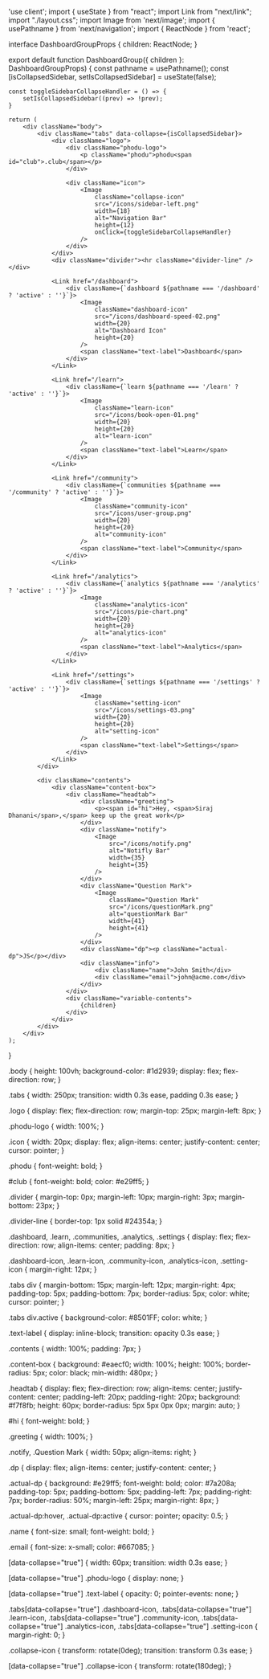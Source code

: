 'use client';
import { useState } from "react";
import Link from "next/link";
import "./layout.css";
import Image from 'next/image';
import { usePathname } from 'next/navigation';
import { ReactNode } from 'react';

interface DashboardGroupProps {
    children: ReactNode;
}

export default function DashboardGroup({ children }: DashboardGroupProps) {
    const pathname = usePathname();
    const [isCollapsedSidebar, setIsCollapsedSidebar] = useState<Boolean>(false);

    const toggleSidebarCollapseHandler = () => {
        setIsCollapsedSidebar((prev) => !prev);
    }

    return (
        <div className="body">
            <div className="tabs" data-collapse={isCollapsedSidebar}>
                <div className="logo">
                    <div className="phodu-logo">
                        <p className="phodu">phodu<span id="club">.club</span></p>
                    </div>

                    <div className="icon">
                        <Image
                            className="collapse-icon"
                            src="/icons/sidebar-left.png"
                            width={18}
                            alt="Navigation Bar"
                            height={12}
                            onClick={toggleSidebarCollapseHandler}
                        />
                    </div>
                </div>
                <div className="divider"><hr className="divider-line" /></div>

                <Link href="/dashboard">
                    <div className={`dashboard ${pathname === '/dashboard' ? 'active' : ''}`}>
                        <Image
                            className="dashboard-icon"
                            src="/icons/dashboard-speed-02.png"
                            width={20}
                            alt="Dashboard Icon"
                            height={20}
                        />
                        <span className="text-label">Dashboard</span>
                    </div>
                </Link>

                <Link href="/learn">
                    <div className={`learn ${pathname === '/learn' ? 'active' : ''}`}>
                        <Image
                            className="learn-icon"
                            src="/icons/book-open-01.png"
                            width={20}
                            height={20}
                            alt="learn-icon"
                        />
                        <span className="text-label">Learn</span>
                    </div>
                </Link>

                <Link href="/community">
                    <div className={`communities ${pathname === '/community' ? 'active' : ''}`}>
                        <Image
                            className="community-icon"
                            src="/icons/user-group.png"
                            width={20}
                            height={20}
                            alt="community-icon"
                        />
                        <span className="text-label">Community</span>
                    </div>
                </Link>

                <Link href="/analytics">
                    <div className={`analytics ${pathname === '/analytics' ? 'active' : ''}`}>
                        <Image
                            className="analytics-icon"
                            src="/icons/pie-chart.png"
                            width={20}
                            height={20}
                            alt="analytics-icon"
                        />
                        <span className="text-label">Analytics</span>
                    </div>
                </Link>

                <Link href="/settings">
                    <div className={`settings ${pathname === '/settings' ? 'active' : ''}`}>
                        <Image
                            className="setting-icon"
                            src="/icons/settings-03.png"
                            width={20}
                            height={20}
                            alt="setting-icon"
                        />
                        <span className="text-label">Settings</span>
                    </div>
                </Link>
            </div>

            <div className="contents">
                <div className="content-box">
                    <div className="headtab">
                        <div className="greeting">
                            <p><span id="hi">Hey, <span>Siraj Dhanani</span>,</span> keep up the great work</p>
                        </div>
                        <div className="notify">
                            <Image
                                src="/icons/notify.png"
                                alt="Notifly Bar"
                                width={35}
                                height={35}
                            />
                        </div>
                        <div className="Question Mark">
                            <Image
                                className="Question Mark"
                                src="/icons/questionMark.png"
                                alt="questionMark Bar"
                                width={41}
                                height={41}
                            />
                        </div>
                        <div className="dp"><p className="actual-dp">JS</p></div>
                        <div className="info">
                            <div className="name">John Smith</div>
                            <div className="email">john@acme.com</div>
                        </div>
                    </div>
                    <div className="variable-contents">
                        {children}
                    </div>
                </div>
            </div>
        </div>
    );
}










.body {
    height: 100vh;
    background-color: #1d2939;
    display: flex;
    flex-direction: row;
}

.tabs {
    width: 250px;
    transition: width 0.3s ease, padding 0.3s ease;
}

.logo {
    display: flex;
    flex-direction: row;
    margin-top: 25px;
    margin-left: 8px;
}

.phodu-logo {
    width: 100%;
}

.icon {
    width: 20px;
    display: flex;
    align-items: center;
    justify-content: center;
    cursor: pointer;
}

.phodu {
    font-weight: bold;
}

#club {
    font-weight: bold;
    color: #e29ff5;
}

.divider {
    margin-top: 0px;
    margin-left: 10px;
    margin-right: 3px;
    margin-bottom: 23px;
}

.divider-line {
    border-top: 1px solid #24354a;
}

.dashboard,
.learn,
.communities,
.analytics,
.settings {
    display: flex;
    flex-direction: row;
    align-items: center;
    padding: 8px;
}

.dashboard-icon,
.learn-icon,
.community-icon,
.analytics-icon,
.setting-icon {
    margin-right: 12px;
}

.tabs div {
    margin-bottom: 15px;
    margin-left: 12px;
    margin-right: 4px;
    padding-top: 5px;
    padding-bottom: 7px;
    border-radius: 5px;
    color: white;
    cursor: pointer;
}

.tabs div.active {
    background-color: #8501FF;
    color: white;
}

.text-label {
    display: inline-block;
    transition: opacity 0.3s ease;
}

.contents {
    width: 100%;
    padding: 7px;
}

.content-box {
    background: #eaecf0;
    width: 100%;
    height: 100%;
    border-radius: 5px;
    color: black;
    min-width: 480px;
}

.headtab {
    display: flex;
    flex-direction: row;
    align-items: center;
    justify-content: center;
    padding-left: 20px;
    padding-right: 20px;
    background: #f7f8fb;
    height: 60px;
    border-radius: 5px 5px 0px 0px;
    margin: auto;
}

#hi {
    font-weight: bold;
}

.greeting {
    width: 100%;
}

.notify,
.Question Mark {
    width: 50px;
    align-items: right;
}

.dp {
    display: flex;
    align-items: center;
    justify-content: center;
}

.actual-dp {
    background: #e29ff5;
    font-weight: bold;
    color: #7a208a;
    padding-top: 5px;
    padding-bottom: 5px;
    padding-left: 7px;
    padding-right: 7px;
    border-radius: 50%;
    margin-left: 25px;
    margin-right: 8px;
}

.actual-dp:hover,
.actual-dp:active {
    cursor: pointer;
    opacity: 0.5;
}

.name {
    font-size: small;
    font-weight: bold;
}

.email {
    font-size: x-small;
    color: #667085;
}

[data-collapse="true"] {
    width: 60px;
    transition: width 0.3s ease;
}

[data-collapse="true"] .phodu-logo {
    display: none;
}

[data-collapse="true"] .text-label {
    opacity: 0;
    pointer-events: none;
}

.tabs[data-collapse="true"] .dashboard-icon,
.tabs[data-collapse="true"] .learn-icon,
.tabs[data-collapse="true"] .community-icon,
.tabs[data-collapse="true"] .analytics-icon,
.tabs[data-collapse="true"] .setting-icon {
    margin-right: 0;
}

.collapse-icon {
    transform: rotate(0deg);
    transition: transform 0.3s ease;
}

[data-collapse="true"] .collapse-icon {
    transform: rotate(180deg);
}